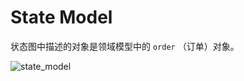 # State Model



状态图中描述的对象是领域模型中的 `order` （订单）对象。



![state_model](https://github.com/rookies-sysu/Dashboard/blob/master/imgs/state_model.png?raw=true)
